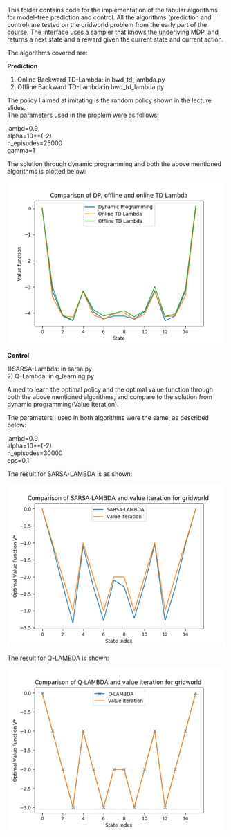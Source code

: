 This folder contains code for the implementation of the tabular algorithms for model-free prediction and control. All the algorithms (prediction and control) are tested on the gridworld problem from the early part of the course. The interface uses a sampler that knows the underlying MDP, and returns a next state and a reward given the current state and current action.  


The algorithms covered are:  

**Prediction**  

1) Online Backward TD-Lambda: in bwd_td_lambda.py  
2) Offline Backward TD-Lambda:in bwd_td_lambda.py   

The policy I aimed at imitating is the random policy shown in the lecture slides.  
The parameters used in the problem were as follows:  

lambd=0.9  
alpha=10**(-2)  
n_episodes=25000  
gamma=1  

The solution through dynamic programming and both the above mentioned algorithms is plotted below:

![Screenshot1](comparison.png)

**Control**

1)SARSA-Lambda: in sarsa.py  
2) Q-Lambda: in q_learning.py  

Aimed to learn the optimal policy and the optimal value function through both the above mentioned algorithms, and compare to the solution from dynamic programming(Value Iteration).  

The parameters I used in both algorithms were the same, as described below:  

lambd=0.9  
alpha=10**(-2)  
n_episodes=30000  
eps=0.1  

The result for SARSA-LAMBDA is as shown:

![Screenshot2](comp2.png)

The result for Q-LAMBDA is shown:

![Screenshot3](comp3.png)
